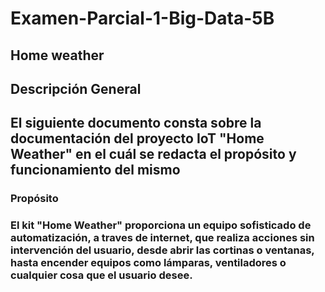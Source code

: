 # Examen-Parcial-1-Big-Data-5B
## Home weather
## Descripción General
## El siguiente documento consta sobre la documentación del proyecto IoT "Home Weather" en el cuál se redacta el propósito y funcionamiento del mismo
### Propósito
### El kit "Home Weather" proporciona un equipo sofisticado de automatización, a traves de internet, que realiza acciones sin intervención del usuario, desde abrir las cortinas o ventanas, hasta encender equipos como lámparas, ventiladores o cualquier cosa que el usuario desee.
